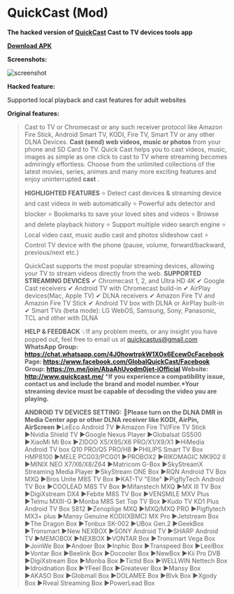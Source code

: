 # QuickCast (Mod)

**The hacked version of [QuickCast](https://play.google.com/store/apps/details?id=com.wukongtv.wkcast.intl) Cast to TV devices tools app**


[**Download APK**](https://github.com/sanderseven/QuickCast-Mod/raw/master/QuickCast-mod.apk)

**Screenshots:**

![screenshot](https://i.loli.net/2019/01/19/5c42870691c62.png)

**Hacked feature:**

Supported local playback and cast features for adult websites



**Original features:**

>   Cast to TV or Chromecast or any such receiver protocol like Amazon Fire Stick, Android Smart TV, KODI, Fire TV, Smart TV or any other DLNA Devices. **Cast (send) web videos, music or photos** from your phone and SD Card to TV. Quick Cast helps you to cast videos, music, images as simple as one click to cast to TV where streaming becomes admiringly effortless. Choose from the unlimited collections of the latest movies, series, animes and many more exciting features and enjoy uninterrupted **cast** .
>
> **HIGHLIGHTED FEATURES**
> ⭐ Detect cast devices & streaming device and cast videos in web automatically
> ⭐ Powerful ads detector and blocker
> ⭐ Bookmarks to save your loved sites and videos
> ⭐ Browse and delete playback history
> ⭐ Support multiple video search engine
> ⭐ Local video cast, music audio cast and photos slideshow cast
> ⭐ Control TV device with the phone (pause, volume, forward/backward, previous/next etc.)
>
> QuickCast supports the most popular streaming devices, allowing your TV to stream videos directly from the web.
> **SUPPORTED STREAMING DEVICES**
> ✔ Chromecast 1, 2, and Ultra HD 4K
> ✔ Google Cast receivers
> ✔ Android TV with Chromecast build-in
> ✔ AirPlay devices(Mac, Apple TV)
> ✔ DLNA receivers
> ✔ Amazon Fire TV and Amazon Fire TV Stick
> ✔ Android TV box with DLNA or AirPlay built-in
> ✔ Smart TVs (beta mode): LG WebOS, Samsung, Sony, Panasonic, TCL and other with DLNA
>
> **HELP & FEEDBACK**
> 💡If any problem meets, or any insight you have popped out, feel free to email us at quickcastus@gmail.com
> **WhatsApp Group: https://chat.whatsapp.com/4J0howtrpkW1XOx6Ecew0cFacebook Page: https://www.facebook.com/GlobalQuickCast/Facebook Group: https://m.me/join/AbaAhUvodm0jet-iOfficial Website: http://www.quickcast.me/** 
> ***If you experience a compatibility issue, contact us and include the brand and model number.\*Your streaming device must be capable of decoding the video you are playing.** 
>
> **ANDROID TV DEVICES SETTING:** 
> 🔧**Please turn on the DLNA DMR in Media Center app or other DLNA receiver like KODI, AirPin, AirScreen**
> ▶LeEco Android TV
> ▶Amazon Fire TV/Fire TV Stick
> ▶Nvidia Shield TV
> ▶Google Nexus Player
> ▶Globalsat GS500
> ▶XiaoMi Mi Box
> ▶ZIDOO X5/X9S/X6 PRO/X1/X9/X1
> ▶HiMedia Android TV box Q10 PRO/Q5 PRO/H8
> ▶PHILIPS Smart TV Box HMP8100
> ▶MELE PCG03/PCG01
> ▶PROBOX2
> ▶RIKOMAGIC MK902 II 
> ▶MINIX NEO X7/X6/X8/Z64
> ▶Matricom G-Box
> ▶SkyStreamX Streaming Media Player 
> ▶SkyStream ONE Box
> ▶RQN Android TV Box MXQ
> ▶Bros Unite M8S TV Box
> ▶KAT-TV "Elite"
> ▶PigflyTech Android TV Box
> ▶COOLEAD M8S TV Box
> ▶Mifanstech MXQ
> ▶MX III TV Box
> ▶DigiXstream DX4
> ▶Febite M8S TV Box
> ▶VENSMILE MXV Plus
> ▶Telmu MXIII-G
> ▶Monba M8S Set Top TV Box
> ▶Kudo TV KD1 Plus Android TV Box S812 
> ▶Zenoplige MXQ
> ▶MXQ/MXQ PRO
> ▶Pigflytech MX3+ plus
> ▶Mansy Genuine KODI(XBMC) MX Pro
> ▶Jetstream Box
> ▶The Dragon Box
> ▶Tonbux SK-002
> ▶UBox Gen.2
> ▶GeekBox
> ▶Tronsmart
> ▶New NEXBOX
> ▶SONY Android TV
> ▶SHARP Android TV
> ▶MEMOBOX
> ▶NEXBOX 
> ▶VONTAR Box
> ▶Tronsmart Vega Box
> ▶JoinWe Box
> ▶Andoer Box
> ▶Inphic Box
> ▶Transpeed Box
> ▶LeelBox
> ▶Vontar Box
> ▶Beelink Box
> ▶Docooler Box
> ▶NewBox
> ▶Kii Pro DVB
> ▶DigiXstream Box
> ▶Monba Box
> ▶Tictid Box
> ▶WELLWIN Nettech Box
> ▶Idroidnation Box
> ▶YFeel Box
> ▶Greatever Box
> ▶Mansy Box
> ▶AKASO Box
> ▶Globmall Box
> ▶DOLAMEE Box
> ▶Blvk Box
> ▶Xgody Box
> ▶Rveal Streaming Box
> ▶PowerLead Box  

